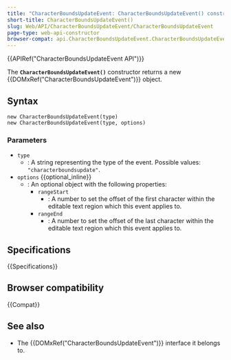 ```yaml
---
title: "CharacterBoundsUpdateEvent: CharacterBoundsUpdateEvent() constructor"
short-title: CharacterBoundsUpdateEvent()
slug: Web/API/CharacterBoundsUpdateEvent/CharacterBoundsUpdateEvent
page-type: web-api-constructor
browser-compat: api.CharacterBoundsUpdateEvent.CharacterBoundsUpdateEvent
---
```


{{APIRef("CharacterBoundsUpdateEvent API")}}

The **`CharacterBoundsUpdateEvent()`** constructor returns a new {{DOMxRef("CharacterBoundsUpdateEvent")}} object.

## Syntax

```js-nolint
new CharacterBoundsUpdateEvent(type)
new CharacterBoundsUpdateEvent(type, options)
```

### Parameters

- `type`
  - : A string representing the type of the event. Possible values: `"characterboundsupdate"`.
- `options` {{optional_inline}}
  - : An optional object with the following properties:
    - `rangeStart`
      - : A number to set the offset of the first character within the editable text region which this event applies to.
    - `rangeEnd`
      - : A number to set the offset of the last character within the editable text region which this event applies to.

## Specifications

{{Specifications}}

## Browser compatibility

{{Compat}}

## See also

- The {{DOMxRef("CharacterBoundsUpdateEvent")}} interface it belongs to.
